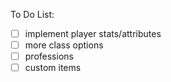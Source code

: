 To Do List:
- [ ] implement player stats/attributes
- [ ] more class options
- [ ] professions
- [ ] custom items